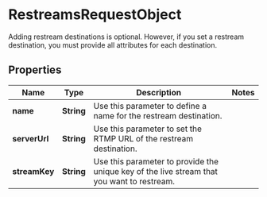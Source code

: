 

# RestreamsRequestObject

Adding restream destinations is optional. However, if you set a restream destination, you must provide all attributes for each destination.

## Properties

| Name | Type | Description | Notes |
|------------ | ------------- | ------------- | -------------|
|**name** | **String** | Use this parameter to define a name for the restream destination. |  |
|**serverUrl** | **String** | Use this parameter to set the RTMP URL of the restream destination. |  |
|**streamKey** | **String** | Use this parameter to provide the unique key of the live stream that you want to restream. |  |



